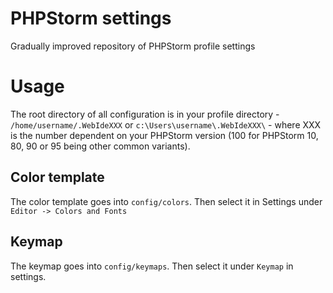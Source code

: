# PHPStorm settings
Gradually improved repository of PHPStorm profile settings

# Usage
The root directory of all configuration is in your profile directory - `/home/username/.WebIdeXXX` or `c:\Users\username\.WebIdeXXX\` - where XXX is the number dependent on your PHPStorm version (100 for PHPStorm 10, 80, 90 or 95 being other common variants). 

## Color template
The color template goes into `config/colors`. Then select it in Settings under `Editor -> Colors and Fonts`

## Keymap
The keymap goes into `config/keymaps`. Then select it under `Keymap` in settings. 
